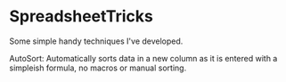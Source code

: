 # SpreadsheetTricks
Some simple handy techniques I've developed.

AutoSort: Automatically sorts data in a new column as it is entered with a simpleish formula, no macros or manual sorting.
